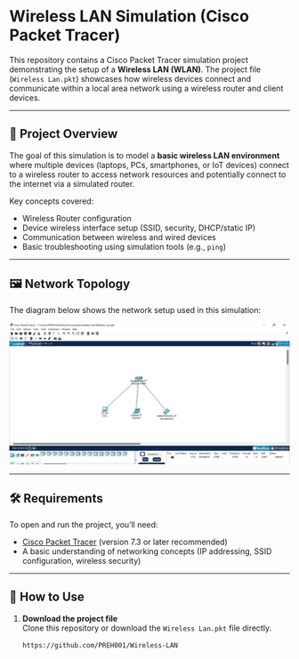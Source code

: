 # Wireless LAN Simulation (Cisco Packet Tracer)

This repository contains a Cisco Packet Tracer simulation project demonstrating the setup of a **Wireless LAN (WLAN)**. The project file (`Wireless Lan.pkt`) showcases how wireless devices connect and communicate within a local area network using a wireless router and client devices.

---

## 📌 Project Overview

The goal of this simulation is to model a **basic wireless LAN environment** where multiple devices (laptops, PCs, smartphones, or IoT devices) connect to a wireless router to access network resources and potentially connect to the internet via a simulated router.

Key concepts covered:
- Wireless Router configuration  
- Device wireless interface setup (SSID, security, DHCP/static IP)  
- Communication between wireless and wired devices  
- Basic troubleshooting using simulation tools (e.g., `ping`)  

---

## 🖼 Network Topology

The diagram below shows the network setup used in this simulation:

![Network Topology](/pic.png.png)

---

## 🛠 Requirements

To open and run the project, you’ll need:

- [Cisco Packet Tracer](https://www.netacad.com/courses/packet-tracer) (version 7.3 or later recommended)  
- A basic understanding of networking concepts (IP addressing, SSID configuration, wireless security)  

---

## 🚀 How to Use

1. **Download the project file**  
   Clone this repository or download the `Wireless Lan.pkt` file directly.

   ```bash
   https://github.com/PREH001/Wireless-LAN
